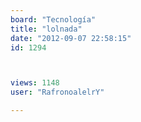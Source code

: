 ```yaml
---
board: "Tecnología"
title: "lolnada"
date: "2012-09-07 22:58:15"
id: 1294



views: 1148
user: "RafronoalelrY"

---
```

